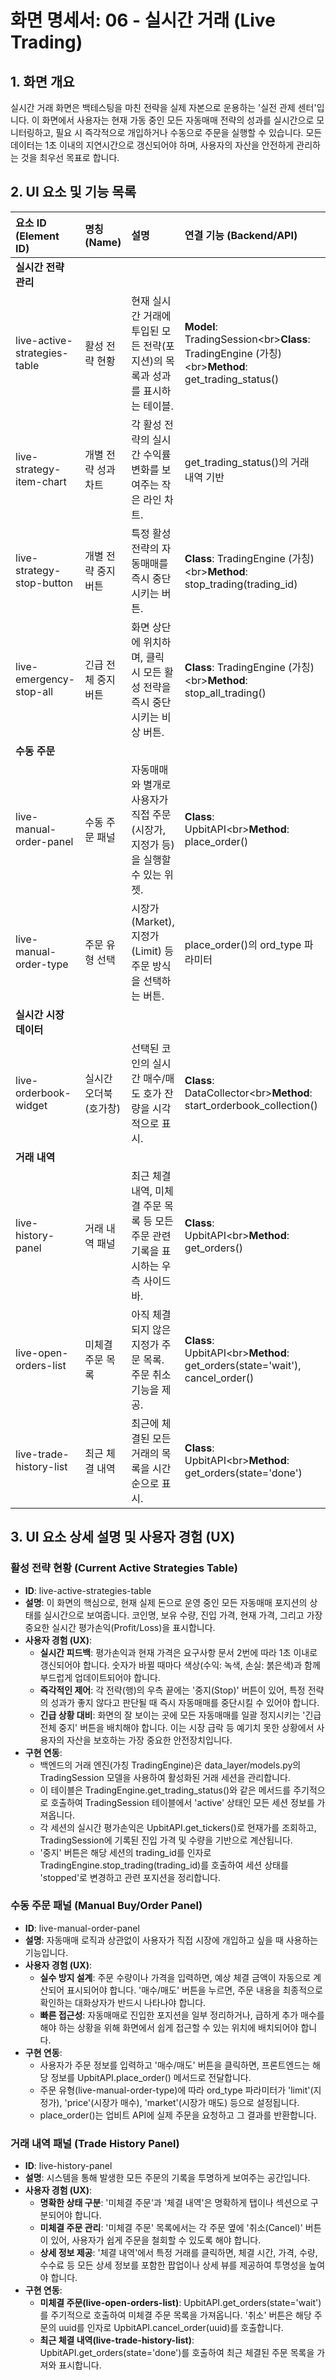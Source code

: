 # **화면 명세서: 06 \- 실시간 거래 (Live Trading)**

## **1\. 화면 개요**

실시간 거래 화면은 백테스팅을 마친 전략을 실제 자본으로 운용하는 '실전 관제 센터'입니다. 이 화면에서 사용자는 현재 가동 중인 모든 자동매매 전략의 성과를 실시간으로 모니터링하고, 필요 시 즉각적으로 개입하거나 수동으로 주문을 실행할 수 있습니다. 모든 데이터는 1초 이내의 지연시간으로 갱신되어야 하며, 사용자의 자산을 안전하게 관리하는 것을 최우선 목표로 합니다.

## **2\. UI 요소 및 기능 목록**

| 요소 ID (Element ID) | 명칭 (Name) | 설명 | 연결 기능 (Backend/API) | 관련 코드 (Relevant Code) |
| :---- | :---- | :---- | :---- | :---- |
| **실시간 전략 관리** |  |  |  |  |
| live-active-strategies-table | 활성 전략 현황 | 현재 실시간 거래에 투입된 모든 전략(포지션)의 목록과 성과를 표시하는 테이블. | **Model**: TradingSession\<br\>**Class**: TradingEngine (가칭)\<br\>**Method**: get\_trading\_status() | data\_layer/models.py\<br\>business\_logic/trader/ |
| live-strategy-item-chart | 개별 전략 성과 차트 | 각 활성 전략의 실시간 수익률 변화를 보여주는 작은 라인 차트. | get\_trading\_status()의 거래 내역 기반 | business\_logic/trader/ |
| live-strategy-stop-button | 개별 전략 중지 버튼 | 특정 활성 전략의 자동매매를 즉시 중단시키는 버튼. | **Class**: TradingEngine (가칭)\<br\>**Method**: stop\_trading(trading\_id) | business\_logic/trader/ |
| live-emergency-stop-all | 긴급 전체 중지 버튼 | 화면 상단에 위치하며, 클릭 시 모든 활성 전략을 즉시 중단시키는 비상 버튼. | **Class**: TradingEngine (가칭)\<br\>**Method**: stop\_all\_trading() | business\_logic/trader/ |
| **수동 주문** |  |  |  |  |
| live-manual-order-panel | 수동 주문 패널 | 자동매매와 별개로 사용자가 직접 주문(시장가, 지정가 등)을 실행할 수 있는 위젯. | **Class**: UpbitAPI\<br\>**Method**: place\_order() | data\_layer/collectors/upbit\_api.py |
| live-manual-order-type | 주문 유형 선택 | 시장가(Market), 지정가(Limit) 등 주문 방식을 선택하는 버튼. | place\_order()의 ord\_type 파라미터 | data\_layer/collectors/upbit\_api.py |
| **실시간 시장 데이터** |  |  |  |  |
| live-orderbook-widget | 실시간 오더북(호가창) | 선택된 코인의 실시간 매수/매도 호가 잔량을 시각적으로 표시. | **Class**: DataCollector\<br\>**Method**: start\_orderbook\_collection() | data\_layer/collectors/data\_collector.py |
| **거래 내역** |  |  |  |  |
| live-history-panel | 거래 내역 패널 | 최근 체결 내역, 미체결 주문 목록 등 모든 주문 관련 기록을 표시하는 우측 사이드바. | **Class**: UpbitAPI\<br\>**Method**: get\_orders() | data\_layer/collectors/upbit\_api.py |
| live-open-orders-list | 미체결 주문 목록 | 아직 체결되지 않은 지정가 주문 목록. 주문 취소 기능을 제공. | **Class**: UpbitAPI\<br\>**Method**: get\_orders(state='wait'), cancel\_order() | data\_layer/collectors/upbit\_api.py |
| live-trade-history-list | 최근 체결 내역 | 최근에 체결된 모든 거래의 목록을 시간순으로 표시. | **Class**: UpbitAPI\<br\>**Method**: get\_orders(state='done') | data\_layer/collectors/upbit\_api.py |

## **3\. UI 요소 상세 설명 및 사용자 경험 (UX)**

### **활성 전략 현황 (Current Active Strategies Table)**

* **ID**: live-active-strategies-table  
* **설명**: 이 화면의 핵심으로, 현재 실제 돈으로 운영 중인 모든 자동매매 포지션의 상태를 실시간으로 보여줍니다. 코인명, 보유 수량, 진입 가격, 현재 가격, 그리고 가장 중요한 실시간 평가손익(Profit/Loss)을 표시합니다.  
* **사용자 경험 (UX)**:  
  * **실시간 피드백**: 평가손익과 현재 가격은 요구사항 문서 2번에 따라 1초 이내로 갱신되어야 합니다. 숫자가 바뀔 때마다 색상(수익: 녹색, 손실: 붉은색)과 함께 부드럽게 업데이트되어야 합니다.  
  * **즉각적인 제어**: 각 전략(행)의 우측 끝에는 '중지(Stop)' 버튼이 있어, 특정 전략의 성과가 좋지 않다고 판단될 때 즉시 자동매매를 중단시킬 수 있어야 합니다.  
  * **긴급 상황 대비**: 화면의 잘 보이는 곳에 모든 자동매매를 일괄 정지시키는 '긴급 전체 중지' 버튼을 배치해야 합니다. 이는 시장 급락 등 예기치 못한 상황에서 사용자의 자산을 보호하는 가장 중요한 안전장치입니다.  
* **구현 연동**:  
  * 백엔드의 거래 엔진(가칭 TradingEngine)은 data\_layer/models.py의 TradingSession 모델을 사용하여 활성화된 거래 세션을 관리합니다.  
  * 이 테이블은 TradingEngine.get\_trading\_status()와 같은 메서드를 주기적으로 호출하여 TradingSession 테이블에서 'active' 상태인 모든 세션 정보를 가져옵니다.  
  * 각 세션의 실시간 평가손익은 UpbitAPI.get\_tickers()로 현재가를 조회하고, TradingSession에 기록된 진입 가격 및 수량을 기반으로 계산됩니다.  
  * '중지' 버튼은 해당 세션의 trading\_id를 인자로 TradingEngine.stop\_trading(trading\_id)를 호출하여 세션 상태를 'stopped'로 변경하고 관련 포지션을 정리합니다.

### **수동 주문 패널 (Manual Buy/Order Panel)**

* **ID**: live-manual-order-panel  
* **설명**: 자동매매 로직과 상관없이 사용자가 직접 시장에 개입하고 싶을 때 사용하는 기능입니다.  
* **사용자 경험 (UX)**:  
  * **실수 방지 설계**: 주문 수량이나 가격을 입력하면, 예상 체결 금액이 자동으로 계산되어 표시되어야 합니다. '매수/매도' 버튼을 누르면, 주문 내용을 최종적으로 확인하는 대화상자가 반드시 나타나야 합니다.  
  * **빠른 접근성**: 자동매매로 진입한 포지션을 일부 정리하거나, 급하게 추가 매수를 해야 하는 상황을 위해 화면에서 쉽게 접근할 수 있는 위치에 배치되어야 합니다.  
* **구현 연동**:  
  * 사용자가 주문 정보를 입력하고 '매수/매도' 버튼을 클릭하면, 프론트엔드는 해당 정보를 UpbitAPI.place\_order() 메서드로 전달합니다.  
  * 주문 유형(live-manual-order-type)에 따라 ord\_type 파라미터가 'limit'(지정가), 'price'(시장가 매수), 'market'(시장가 매도) 등으로 설정됩니다.  
  * place\_order()는 업비트 API에 실제 주문을 요청하고 그 결과를 반환합니다.

### **거래 내역 패널 (Trade History Panel)**

* **ID**: live-history-panel  
* **설명**: 시스템을 통해 발생한 모든 주문의 기록을 투명하게 보여주는 공간입니다.  
* **사용자 경험 (UX)**:  
  * **명확한 상태 구분**: '미체결 주문'과 '체결 내역'은 명확하게 탭이나 섹션으로 구분되어야 합니다.  
  * **미체결 주문 관리**: '미체결 주문' 목록에서는 각 주문 옆에 '취소(Cancel)' 버튼이 있어, 사용자가 쉽게 주문을 철회할 수 있도록 해야 합니다.  
  * **상세 정보 제공**: '체결 내역'에서 특정 거래를 클릭하면, 체결 시간, 가격, 수량, 수수료 등 모든 상세 정보를 포함한 팝업이나 상세 뷰를 제공하여 투명성을 높여야 합니다.  
* **구현 연동**:  
  * **미체결 주문(live-open-orders-list)**: UpbitAPI.get\_orders(state='wait')를 주기적으로 호출하여 미체결 주문 목록을 가져옵니다. '취소' 버튼은 해당 주문의 uuid를 인자로 UpbitAPI.cancel\_order(uuid)를 호출합니다.  
  * **최근 체결 내역(live-trade-history-list)**: UpbitAPI.get\_orders(state='done')를 호출하여 최근 체결된 주문 목록을 가져와 표시합니다.